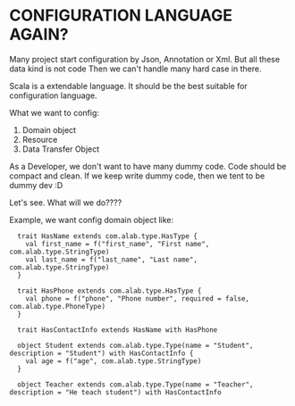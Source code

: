 # CONFIGURATION LANGUAGE AGAIN?

Many project start configuration by Json, Annotation or Xml. But all these data kind is not code
Then we can't handle many hard case in there.

Scala is a extendable language. It should be the best suitable for configuration language.

What we want to config:
1. Domain object
2. Resource
3. Data Transfer Object

As a Developer, we don't want to have many dummy code. Code should be compact and clean. If we keep 
write dummy code, then we tent to be dummy dev :D

Let's see. What will we do????

Example, we want config domain object like:
```aidl
  trait HasName extends com.alab.type.HasType {
    val first_name = f("first_name", "First name", com.alab.type.StringType)
    val last_name = f("last_name", "Last name", com.alab.type.StringType)
  }

  trait HasPhone extends com.alab.type.HasType {
    val phone = f("phone", "Phone number", required = false, com.alab.type.PhoneType)
  }

  trait HasContactInfo extends HasName with HasPhone

  object Student extends com.alab.type.Type(name = "Student", description = "Student") with HasContactInfo {
    val age = f("age", com.alab.type.StringType)
  }

  object Teacher extends com.alab.type.Type(name = "Teacher", description = "He teach student") with HasContactInfo

```

